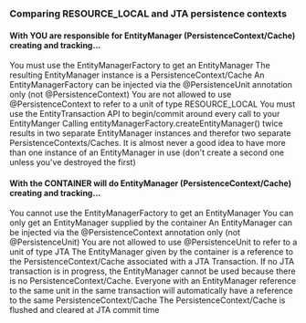 ### Comparing RESOURCE_LOCAL and JTA persistence contexts

#### With <persistence-unit transaction-type="RESOURCE_LOCAL"> YOU are responsible for EntityManager (PersistenceContext/Cache) creating and tracking...

You must use the EntityManagerFactory to get an EntityManager
The resulting EntityManager instance is a PersistenceContext/Cache
An EntityManagerFactory can be injected via the @PersistenceUnit annotation only (not @PersistenceContext)
You are not allowed to use @PersistenceContext to refer to a unit of type RESOURCE_LOCAL
You must use the EntityTransaction API to begin/commit around every call to your EntityManger
Calling entityManagerFactory.createEntityManager() twice results in two separate EntityManager instances and therefor two separate PersistenceContexts/Caches.
It is almost never a good idea to have more than one instance of an EntityManager in use (don't create a second one unless you've destroyed the first)


#### With <persistence-unit transaction-type="JTA"> the CONTAINER will do EntityManager (PersistenceContext/Cache) creating and tracking...

You cannot use the EntityManagerFactory to get an EntityManager
You can only get an EntityManager supplied by the container
An EntityManager can be injected via the @PersistenceContext annotation only (not @PersistenceUnit)
You are not allowed to use @PersistenceUnit to refer to a unit of type JTA
The EntityManager given by the container is a reference to the PersistenceContext/Cache associated with a JTA Transaction.
If no JTA transaction is in progress, the EntityManager cannot be used because there is no PersistenceContext/Cache.
Everyone with an EntityManager reference to the same unit in the same transaction will automatically have a reference to the same PersistenceContext/Cache
The PersistenceContext/Cache is flushed and cleared at JTA commit time
